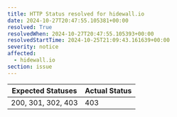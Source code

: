 ```yaml
---
title: HTTP Status resolved for hidewall.io
date: 2024-10-27T20:47:55.105381+00:00
resolved: True
resolvedWhen: 2024-10-27T20:47:55.105393+00:00
resolvedStartTime: 2024-10-25T21:09:43.161639+00:00
severity: notice
affected:
  - hidewall.io
section: issue
---
```


| Expected Statuses | Actual Status  |
|-------------------|----------------|
| 200, 301, 302, 403 | 403 |

